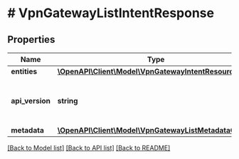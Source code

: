 # # VpnGatewayListIntentResponse

## Properties

Name | Type | Description | Notes
------------ | ------------- | ------------- | -------------
**entities** | [**\OpenAPI\Client\Model\VpnGatewayIntentResource[]**](VpnGatewayIntentResource.md) |  | [optional]
**api_version** | **string** | API Version of the Nutanix v3 API framework. | [default to '3.1.0']
**metadata** | [**\OpenAPI\Client\Model\VpnGatewayListMetadataOutput**](VpnGatewayListMetadataOutput.md) |  |

[[Back to Model list]](../../README.md#models) [[Back to API list]](../../README.md#endpoints) [[Back to README]](../../README.md)
